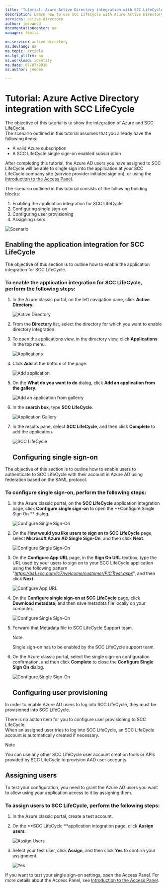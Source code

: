 ```yaml
---
title: 'Tutorial: Azure Active Directory integration with SCC LifeCycle | Microsoft Azure'
description: Learn how to use SCC LifeCycle with Azure Active Directory to enable single sign-on, automated provisioning, and more!
services: active-directory
author: jeevansd
documentationcenter: na
manager: femila

ms.service: active-directory
ms.devlang: na
ms.topic: article
ms.tgt_pltfrm: na
ms.workload: identity
ms.date: 07/07/2016
ms.author: jeedes

---
```

# Tutorial: Azure Active Directory integration with SCC LifeCycle
The objective of this tutorial is to show the integration of Azure and SCC LifeCycle.  
The scenario outlined in this tutorial assumes that you already have the following items:

* A valid Azure subscription
* A SCC LifeCycle single sign-on enabled subscription

After completing this tutorial, the Azure AD users you have assigned to SCC LifeCycle will be able to single sign into the application at your SCC LifeCycle company site (service provider initiated sign on), or using the [Introduction to the Access Panel](active-directory-saas-access-panel-introduction.md).

The scenario outlined in this tutorial consists of the following building blocks:

1. Enabling the application integration for SCC LifeCycle
2. Configuring single sign-on
3. Configuring user provisioning
4. Assigning users

![Scenario](./media/active-directory-saas-scc-lifecycle-tutorial/IC794120.png "Scenario")

## Enabling the application integration for SCC LifeCycle
The objective of this section is to outline how to enable the application integration for SCC LifeCycle.

### To enable the application integration for SCC LifeCycle, perform the following steps:
1. In the Azure classic portal, on the left navigation pane, click **Active Directory**.
   
   ![Active Directory](./media/active-directory-saas-scc-lifecycle-tutorial/IC700993.png "Active Directory")
2. From the **Directory** list, select the directory for which you want to enable directory integration.
3. To open the applications view, in the directory view, click **Applications** in the top menu.
   
   ![Applications](./media/active-directory-saas-scc-lifecycle-tutorial/IC700994.png "Applications")
4. Click **Add** at the bottom of the page.
   
   ![Add application](./media/active-directory-saas-scc-lifecycle-tutorial/IC749321.png "Add application")
5. On the **What do you want to do** dialog, click **Add an application from the gallery**.
   
   ![Add an application from gallerry](./media/active-directory-saas-scc-lifecycle-tutorial/IC749322.png "Add an application from gallerry")
6. In the **search box**, type **SCC LifeCycle**.
   
   ![Application Gallery](./media/active-directory-saas-scc-lifecycle-tutorial/IC794121.png "Application Gallery")
7. In the results pane, select **SCC LifeCycle**, and then click **Complete** to add the application.
   
   ![SCC LifeCycle](./media/active-directory-saas-scc-lifecycle-tutorial/IC795082.png "SCC LifeCycle")
   
   ## Configuring single sign-on

The objective of this section is to outline how to enable users to authenticate to SCC LifeCycle with their account in Azure AD using federation based on the SAML protocol.

### To configure single sign-on, perform the following steps:
1. In the Azure classic portal, on the **SCC LifeCycle** application integration page, click **Configure single sign-on** to open the **Configure Single Sign On ** dialog.
   
   ![Configure Single Sign-On](./media/active-directory-saas-scc-lifecycle-tutorial/IC794122.png "Configure Single Sign-On")
2. On the **How would you like users to sign on to SCC LifeCycle** page, select **Microsoft Azure AD Single Sign-On**, and then click **Next**.
   
   ![Configure Single Sign-On](./media/active-directory-saas-scc-lifecycle-tutorial/IC794123.png "Configure Single Sign-On")
3. On the **Configure App URL** page, in the **Sign On URL** textbox, type the URL used by your users to sign on to your SCC LifeCycle application using the following pattern "*https://bs1.scc.com/lc7/welcome/customer/PICTtest.aspx*", and then click **Next**.
   
   ![Configure App URL](./media/active-directory-saas-scc-lifecycle-tutorial/IC794124.png "Configure App URL")
4. On the **Configure single sign-on at SCC LifeCycle** page, click **Download metadata**, and then save metadata file locally on your computer.
   
   ![Configure Single Sign-On](./media/active-directory-saas-scc-lifecycle-tutorial/IC795083.png "Configure Single Sign-On")
5. Forward that Metadata file to SCC LifeCycle Support team.
   
   > [!NOTE]
   > Single sign-on has to be enabled by the SCC LifeCycle support team.
   > 
6. On the Azure classic portal, select the single sign-on configuration confirmation, and then click **Complete** to close the **Configure Single Sign On** dialog.
   
   ![Configure Single Sign-On](./media/active-directory-saas-scc-lifecycle-tutorial/IC794125.png "Configure Single Sign-On")
   
   ## Configuring user provisioning

In order to enable Azure AD users to log into SCC LifeCycle, they must be provisioned into SCC LifeCycle.

There is no action item for you to configure user provisioning to SCC LifeCycle.  
When an assigned user tries to log into SCC LifeCycle, an SCC LifeCycle account is automatically created if necessary.

> [!NOTE]
> You can use any other SCC LifeCycle user account creation tools or APIs provided by SCC LifeCycle to provision AAD user accounts.
> 
> 

## Assigning users
To test your configuration, you need to grant the Azure AD users you want to allow using your application access to it by assigning them.

### To assign users to SCC LifeCycle, perform the following steps:
1. In the Azure classic portal, create a test account.
2. On the **SCC LifeCycle **application integration page, click **Assign users**.
   
   ![Assign Users](./media/active-directory-saas-scc-lifecycle-tutorial/IC794126.png "Assign Users")
3. Select your test user, click **Assign**, and then click **Yes** to confirm your assignment.
   
   ![Yes](./media/active-directory-saas-scc-lifecycle-tutorial/IC767830.png "Yes")

If you want to test your single sign-on settings, open the Access Panel. For more details about the Access Panel, see [Introduction to the Access Panel](active-directory-saas-access-panel-introduction.md).

